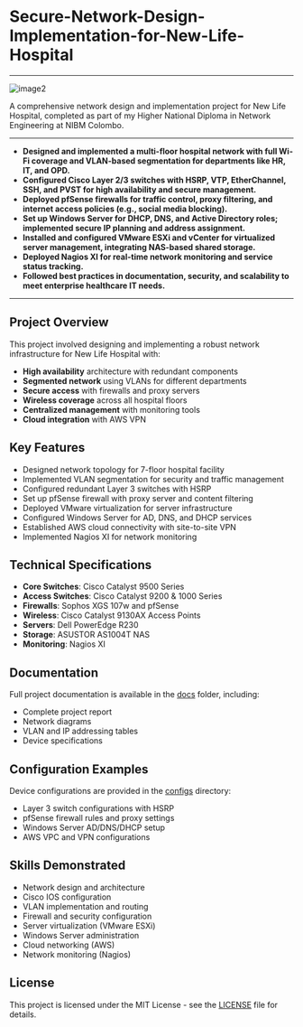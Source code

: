 # Secure-Network-Design-Implementation-for-New-Life-Hospital

---
![image2](https://github.com/user-attachments/assets/e46c4d66-065f-4ec9-aa30-d62d427c62cb)

A comprehensive network design and implementation project for New Life Hospital, completed as part of my Higher National Diploma in Network Engineering at NIBM Colombo.

---
- **Designed and implemented a multi-floor hospital network with full Wi-Fi coverage and VLAN-based segmentation for departments like HR, IT, and OPD.**
- **Configured Cisco Layer 2/3 switches with HSRP, VTP, EtherChannel, SSH, and PVST for high availability and secure management.**
- **Deployed pfSense firewalls for traffic control, proxy filtering, and internet access policies (e.g., social media blocking).**
- **Set up Windows Server for DHCP, DNS, and Active Directory roles; implemented secure IP planning and address assignment.**
- **Installed and configured VMware ESXi and vCenter for virtualized server management, integrating NAS-based shared storage.**
- **Deployed Nagios XI for real-time network monitoring and service status tracking.**
- **Followed best practices in documentation, security, and scalability to meet enterprise healthcare IT needs.**

---
## Project Overview

This project involved designing and implementing a robust network infrastructure for New Life Hospital with:

- **High availability** architecture with redundant components
- **Segmented network** using VLANs for different departments
- **Secure access** with firewalls and proxy servers
- **Wireless coverage** across all hospital floors
- **Centralized management** with monitoring tools
- **Cloud integration** with AWS VPN

## Key Features

- Designed network topology for 7-floor hospital facility
- Implemented VLAN segmentation for security and traffic management
- Configured redundant Layer 3 switches with HSRP
- Set up pfSense firewall with proxy server and content filtering
- Deployed VMware virtualization for server infrastructure
- Configured Windows Server for AD, DNS, and DHCP services
- Established AWS cloud connectivity with site-to-site VPN
- Implemented Nagios XI for network monitoring

## Technical Specifications

- **Core Switches**: Cisco Catalyst 9500 Series
- **Access Switches**: Cisco Catalyst 9200 & 1000 Series
- **Firewalls**: Sophos XGS 107w and pfSense
- **Wireless**: Cisco Catalyst 9130AX Access Points
- **Servers**: Dell PowerEdge R230
- **Storage**: ASUSTOR AS1004T NAS
- **Monitoring**: Nagios XI

## Documentation

Full project documentation is available in the [docs](docs/) folder, including:
- Complete project report
- Network diagrams
- VLAN and IP addressing tables
- Device specifications

## Configuration Examples

Device configurations are provided in the [configs](configs/) directory:
- Layer 3 switch configurations with HSRP
- pfSense firewall rules and proxy settings
- Windows Server AD/DNS/DHCP setup
- AWS VPC and VPN configurations

## Skills Demonstrated

- Network design and architecture
- Cisco IOS configuration
- VLAN implementation and routing
- Firewall and security configuration
- Server virtualization (VMware ESXi)
- Windows Server administration
- Cloud networking (AWS)
- Network monitoring (Nagios)

## License

This project is licensed under the MIT License - see the [LICENSE](LICENSE) file for details.

